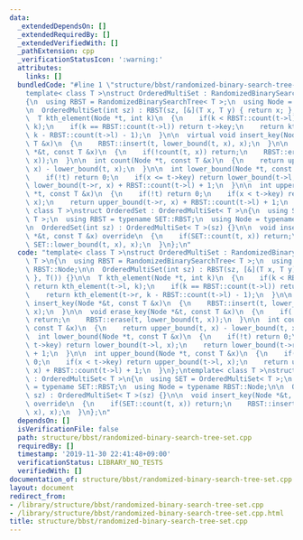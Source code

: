 ```yaml
---
data:
  _extendedDependsOn: []
  _extendedRequiredBy: []
  _extendedVerifiedWith: []
  _pathExtension: cpp
  _verificationStatusIcon: ':warning:'
  attributes:
    links: []
  bundledCode: "#line 1 \"structure/bbst/randomized-binary-search-tree-set.cpp\"\n\
    template< class T >\nstruct OrderedMultiSet : RandomizedBinarySearchTree< T >\n\
    {\n  using RBST = RandomizedBinarySearchTree< T >;\n  using Node = typename RBST::Node;\n\
    \n  OrderedMultiSet(int sz) : RBST(sz, [&](T x, T y) { return x; }, T()) {}\n\n\
    \  T kth_element(Node *t, int k)\n  {\n    if(k < RBST::count(t->l)) return kth_element(t->l,\
    \ k);\n    if(k == RBST::count(t->l)) return t->key;\n    return kth_element(t->r,\
    \ k - RBST::count(t->l) - 1);\n  }\n\n  virtual void insert_key(Node *&t, const\
    \ T &x)\n  {\n    RBST::insert(t, lower_bound(t, x), x);\n  }\n\n  void erase_key(Node\
    \ *&t, const T &x)\n  {\n    if(!count(t, x)) return;\n    RBST::erase(t, lower_bound(t,\
    \ x));\n  }\n\n  int count(Node *t, const T &x)\n  {\n    return upper_bound(t,\
    \ x) - lower_bound(t, x);\n  }\n\n  int lower_bound(Node *t, const T &x)\n  {\n\
    \    if(!t) return 0;\n    if(x <= t->key) return lower_bound(t->l, x);\n    return\
    \ lower_bound(t->r, x) + RBST::count(t->l) + 1;\n  }\n\n  int upper_bound(Node\
    \ *t, const T &x)\n  {\n    if(!t) return 0;\n    if(x < t->key) return upper_bound(t->l,\
    \ x);\n    return upper_bound(t->r, x) + RBST::count(t->l) + 1;\n  }\n};\ntemplate<\
    \ class T >\nstruct OrderedSet : OrderedMultiSet< T >\n{\n  using SET = OrderedMultiSet<\
    \ T >;\n  using RBST = typename SET::RBST;\n  using Node = typename RBST::Node;\n\
    \n  OrderedSet(int sz) : OrderedMultiSet< T >(sz) {}\n\n  void insert_key(Node\
    \ *&t, const T &x) override\n  {\n    if(SET::count(t, x)) return;\n    RBST::insert(t,\
    \ SET::lower_bound(t, x), x);\n  }\n};\n"
  code: "template< class T >\nstruct OrderedMultiSet : RandomizedBinarySearchTree<\
    \ T >\n{\n  using RBST = RandomizedBinarySearchTree< T >;\n  using Node = typename\
    \ RBST::Node;\n\n  OrderedMultiSet(int sz) : RBST(sz, [&](T x, T y) { return x;\
    \ }, T()) {}\n\n  T kth_element(Node *t, int k)\n  {\n    if(k < RBST::count(t->l))\
    \ return kth_element(t->l, k);\n    if(k == RBST::count(t->l)) return t->key;\n\
    \    return kth_element(t->r, k - RBST::count(t->l) - 1);\n  }\n\n  virtual void\
    \ insert_key(Node *&t, const T &x)\n  {\n    RBST::insert(t, lower_bound(t, x),\
    \ x);\n  }\n\n  void erase_key(Node *&t, const T &x)\n  {\n    if(!count(t, x))\
    \ return;\n    RBST::erase(t, lower_bound(t, x));\n  }\n\n  int count(Node *t,\
    \ const T &x)\n  {\n    return upper_bound(t, x) - lower_bound(t, x);\n  }\n\n\
    \  int lower_bound(Node *t, const T &x)\n  {\n    if(!t) return 0;\n    if(x <=\
    \ t->key) return lower_bound(t->l, x);\n    return lower_bound(t->r, x) + RBST::count(t->l)\
    \ + 1;\n  }\n\n  int upper_bound(Node *t, const T &x)\n  {\n    if(!t) return\
    \ 0;\n    if(x < t->key) return upper_bound(t->l, x);\n    return upper_bound(t->r,\
    \ x) + RBST::count(t->l) + 1;\n  }\n};\ntemplate< class T >\nstruct OrderedSet\
    \ : OrderedMultiSet< T >\n{\n  using SET = OrderedMultiSet< T >;\n  using RBST\
    \ = typename SET::RBST;\n  using Node = typename RBST::Node;\n\n  OrderedSet(int\
    \ sz) : OrderedMultiSet< T >(sz) {}\n\n  void insert_key(Node *&t, const T &x)\
    \ override\n  {\n    if(SET::count(t, x)) return;\n    RBST::insert(t, SET::lower_bound(t,\
    \ x), x);\n  }\n};\n"
  dependsOn: []
  isVerificationFile: false
  path: structure/bbst/randomized-binary-search-tree-set.cpp
  requiredBy: []
  timestamp: '2019-11-30 22:41:48+09:00'
  verificationStatus: LIBRARY_NO_TESTS
  verifiedWith: []
documentation_of: structure/bbst/randomized-binary-search-tree-set.cpp
layout: document
redirect_from:
- /library/structure/bbst/randomized-binary-search-tree-set.cpp
- /library/structure/bbst/randomized-binary-search-tree-set.cpp.html
title: structure/bbst/randomized-binary-search-tree-set.cpp
---
```

